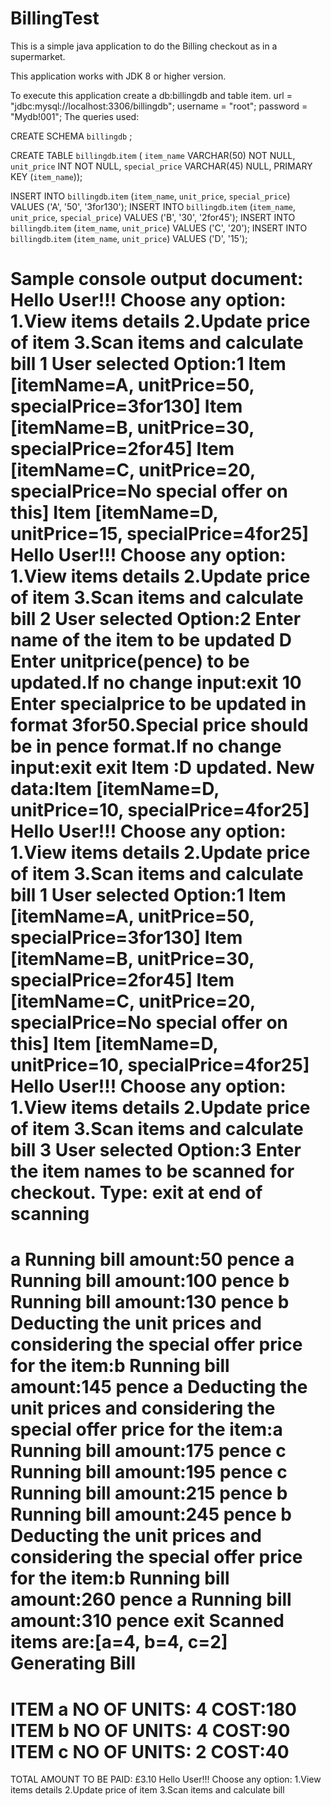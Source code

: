 # BillingTest
This is a simple java application  to do the Billing checkout as in a supermarket.

This application works with JDK 8 or higher version.

To execute this application create a db:billingdb and table item.
 url = "jdbc:mysql://localhost:3306/billingdb";
 username = "root";
 password = "Mydb!001";
 The queries used:

CREATE SCHEMA `billingdb` ;

CREATE TABLE `billingdb`.`item` (
  `item_name` VARCHAR(50) NOT NULL,
  `unit_price` INT NOT NULL,
  `special_price` VARCHAR(45) NULL,
  PRIMARY KEY (`item_name`));



INSERT INTO `billingdb`.`item` (`item_name`, `unit_price`, `special_price`) VALUES ('A', '50', '3for130');
INSERT INTO `billingdb`.`item` (`item_name`, `unit_price`, `special_price`) VALUES ('B', '30', '2for45');
INSERT INTO `billingdb`.`item` (`item_name`, `unit_price`) VALUES ('C', '20');
INSERT INTO `billingdb`.`item` (`item_name`, `unit_price`) VALUES ('D', '15');

Sample console output document:
Hello User!!! 
Choose any option: 
1.View items details 
2.Update price of item 
3.Scan items and calculate bill
1
User selected Option:1
Item [itemName=A, unitPrice=50, specialPrice=3for130]
Item [itemName=B, unitPrice=30, specialPrice=2for45]
Item [itemName=C, unitPrice=20, specialPrice=No special offer on this]
Item [itemName=D, unitPrice=15, specialPrice=4for25]
Hello User!!! 
Choose any option: 
1.View items details 
2.Update price of item 
3.Scan items and calculate bill
2
User selected Option:2
Enter name of the item to be updated
D
Enter unitprice(pence) to be updated.If no change input:exit
10
Enter specialprice to be updated in format 3for50.Special price should be in pence format.If no change input:exit
exit
Item :D updated. New data:Item [itemName=D, unitPrice=10, specialPrice=4for25]
Hello User!!! 
Choose any option: 
1.View items details 
2.Update price of item 
3.Scan items and calculate bill
1
User selected Option:1
Item [itemName=A, unitPrice=50, specialPrice=3for130]
Item [itemName=B, unitPrice=30, specialPrice=2for45]
Item [itemName=C, unitPrice=20, specialPrice=No special offer on this]
Item [itemName=D, unitPrice=10, specialPrice=4for25]
Hello User!!! 
Choose any option: 
1.View items details 
2.Update price of item 
3.Scan items and calculate bill
3
User selected Option:3
Enter the item names to be scanned for checkout. Type: exit at end of scanning
===============================================================================
a
Running bill amount:50 pence
a
Running bill amount:100 pence
b
Running bill amount:130 pence
b
Deducting the unit prices and considering the special offer price for the item:b
Running bill amount:145 pence
a
Deducting the unit prices and considering the special offer price for the item:a
Running bill amount:175 pence
c
Running bill amount:195 pence
c
Running bill amount:215 pence
b
Running bill amount:245 pence
b
Deducting the unit prices and considering the special offer price for the item:b
Running bill amount:260 pence
a
Running bill amount:310 pence
exit
Scanned items are:[a=4, b=4, c=2]
Generating Bill
===============================
ITEM a   NO OF UNITS: 4 COST:180
ITEM b   NO OF UNITS: 4 COST:90
ITEM c   NO OF UNITS: 2 COST:40
================================================================================================
TOTAL AMOUNT TO BE PAID: £3.10
Hello User!!! 
Choose any option: 
1.View items details 
2.Update price of item 
3.Scan items and calculate bill

